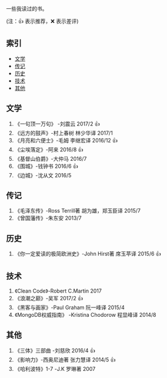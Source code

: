 一些我读过的书。

(注：:+1: 表示推荐，:x: 表示差评)

## 索引
- [文学](#文学)
- [传记](#传记)
- [历史](#历史)
- [技术](#技术)
- [其他](#其他)

## 文学
1. 《一句顶一万句》 -刘震云  2017/2 :+1:
1. 《远方的鼓声》-村上春树  林少华译 2017/1 
1. 《月亮和六便士》-毛姆  李继宏译 2016/12 :+1:
1. 《尘埃落定》-阿来 2016/8 :+1:
1. 《基督山伯爵》-大仲马 2016/7
1. 《围城》-钱钟书 2016/6 :+1:
1. 《边城》-沈从文 2016/5

## 传记
1. 《毛泽东传》-Ross Terrill著  胡为雄，郑玉臣译  2015/7
1. 《曾国藩传》-朱东安 2013/7

## 历史
1. 《你一定爱读的极简欧洲史》-John Hirst著  席玉苹译 2015/6 :+1:

## 技术
1. 《Clean Code》-Robert C.Martin 2017
1. 《浪潮之巅》-吴军 2017/2 :+1:
1. 《黑客与画家》-Paul Graham 阮一峰译 2015/4
1. 《MongoDB权威指南》 -Kristina Chodorow 程显峰译 2014/8

## 其他
1. 《三体》三部曲 -刘慈欣 2016/4 :+1:
1. 《影响力》-西奥尼迪著 张力慧译 2014/5 :+1:
1. 《哈利波特》1-7 -J.K 罗琳著 2007
